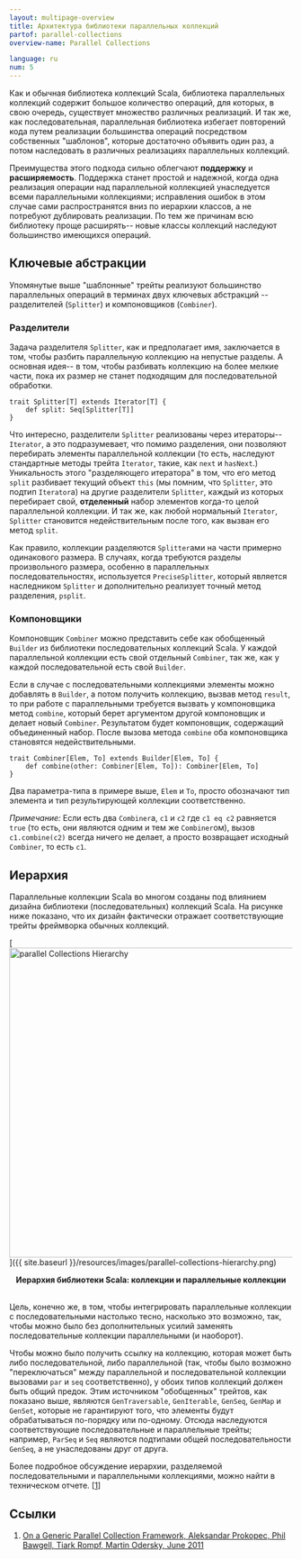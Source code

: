 ```yaml
---
layout: multipage-overview
title: Архитектура библиотеки параллельных коллекций
partof: parallel-collections
overview-name: Parallel Collections

language: ru
num: 5
---
```


Как и обычная библиотека коллекций Scala, библиотека параллельных коллекций содержит большое количество операций, для которых, в свою очередь, существует множество различных реализаций. И так же, как последовательная, параллельная библиотека избегает повторений кода путем реализации большинства операций посредством собственных "шаблонов", которые достаточно объявить один раз, а потом наследовать в различных реализациях параллельных коллекций.

Преимущества этого подхода сильно облегчают **поддержку** и **расширяемость**. Поддержка станет простой и надежной, когда одна реализация операции над параллельной коллекцией унаследуется всеми параллельными коллекциями; исправления ошибок в этом случае сами распространятся вниз по иерархии классов, а не потребуют дублировать реализации. По тем же причинам всю библиотеку проще расширять-- новые классы коллекций наследуют большинство имеющихся операций.


## Ключевые абстракции

Упомянутые выше "шаблонные" трейты реализуют большинство параллельных операций в терминах двух ключевых абстракций -- разделителей (`Splitter`) и компоновщиков (`Combiner`).

### Разделители

Задача разделителя `Splitter`, как и предполагает имя, заключается в том, чтобы разбить параллельную коллекцию на непустые разделы. А основная идея-- в том, чтобы разбивать коллекцию на более мелкие части, пока их размер не станет подходящим для последовательной обработки.

    trait Splitter[T] extends Iterator[T] {
    	def split: Seq[Splitter[T]]
    }

Что интересно, разделители `Splitter` реализованы через итераторы-- `Iterator`, а это подразумевает, что помимо разделения, они позволяют перебирать элементы параллельной коллекции (то есть, наследуют стандартные методы трейта `Iterator`, такие, как `next` и `hasNext`.) Уникальность этого "разделяющего итератора" в том, что его метод `split` разбивает текущий объект `this` (мы помним, что `Splitter`, это подтип `Iterator`а) на другие разделители `Splitter`, каждый из которых перебирает свой, **отделенный** набор элементов когда-то целой параллельной коллекции. И так же, как любой нормальный `Iterator`, `Splitter` становится недействительным после того, как вызван его метод `split`.

Как правило, коллекции разделяются `Splitter`ами на части примерно одинакового размера. В случаях, когда требуются разделы произвольного размера, особенно в параллельных последовательностях, используется `PreciseSplitter`, который является наследником `Splitter` и дополнительно реализует точный метод разделения, `psplit`.

### Компоновщики

Компоновщик `Combiner` можно представить себе как обобщенный `Builder` из библиотеки последовательных коллекций Scala. У каждой параллельной коллекции есть свой отдельный `Combiner`, так же, как у каждой последовательной есть свой `Builder`.

Если в случае с последовательными коллекциями элементы можно добавлять в `Builder`, а потом получить коллекцию, вызвав метод `result`, то при работе с параллельными требуется вызвать у компоновщика метод `combine`, который берет аргументом другой компоновщик и делает новый `Combiner`. Результатом будет компоновщик, содержащий объединенный набор. После вызова метода `combine` оба компоновщика становятся недействительными.

    trait Combiner[Elem, To] extends Builder[Elem, To] {
    	def combine(other: Combiner[Elem, To]): Combiner[Elem, To]
    }

Два параметра-типа в примере выше, `Elem` и `To`, просто обозначают тип элемента и тип результирующей коллекции соответственно.

_Примечание:_ Если есть два `Combiner`а, `c1` и `c2` где `c1 eq c2` равняется `true` (то есть, они являются одним и тем же `Combiner`ом), вызов `c1.combine(c2)` всегда ничего не делает, а просто возвращает исходный `Combiner`, то есть `c1`.


## Иерархия

Параллельные коллекции Scala во многом созданы под влиянием дизайна библиотеки (последовательных) коллекций Scala. На рисунке ниже показано, что их дизайн фактически отражает соответствующие трейты фреймворка обычных коллекций.

[<img src="{{ site.baseurl }}/resources/images/parallel-collections-hierarchy.png" alt="parallel Collections Hierarchy" width="550">]({{ site.baseurl }}/resources/images/parallel-collections-hierarchy.png)

<center><b>Иерархия библиотеки Scala: коллекции и параллельные коллекции</b></center>
<br/>

Цель, конечно же, в том, чтобы интегрировать параллельные коллекции с последовательными настолько тесно, насколько это возможно, так, чтобы можно было без дополнительных усилий заменять последовательные коллекции параллельными (и наоборот).

Чтобы можно было получить ссылку на коллекцию, которая может быть либо последовательной, либо параллельной (так, чтобы было возможно "переключаться" между параллельной и последовательной коллекции вызовами `par` и `seq` соответственно), у обоих типов коллекций должен быть общий предок. Этим источником "обобщенных" трейтов, как показано выше, являются `GenTraversable`, `GenIterable`, `GenSeq`, `GenMap` и `GenSet`, которые не гарантируют того, что элементы будут обрабатываться по-порядку или по-одному. Отсюда наследуются соответствующие последовательные и параллельные трейты; например, `ParSeq` и `Seq` являются подтипами общей последовательности `GenSeq`, а не унаследованы друг от друга.

Более подробное обсуждение иерархии, разделяемой последовательными и параллельными коллекциями, можно найти в техническом отчете. \[[1][1]\]


## Ссылки

1. [On a Generic Parallel Collection Framework, Aleksandar Prokopec, Phil Bawgell, Tiark Rompf, Martin Odersky, June 2011][1]

[1]: https://infoscience.epfl.ch/record/165523/files/techrep.pdf "flawed-benchmark"
